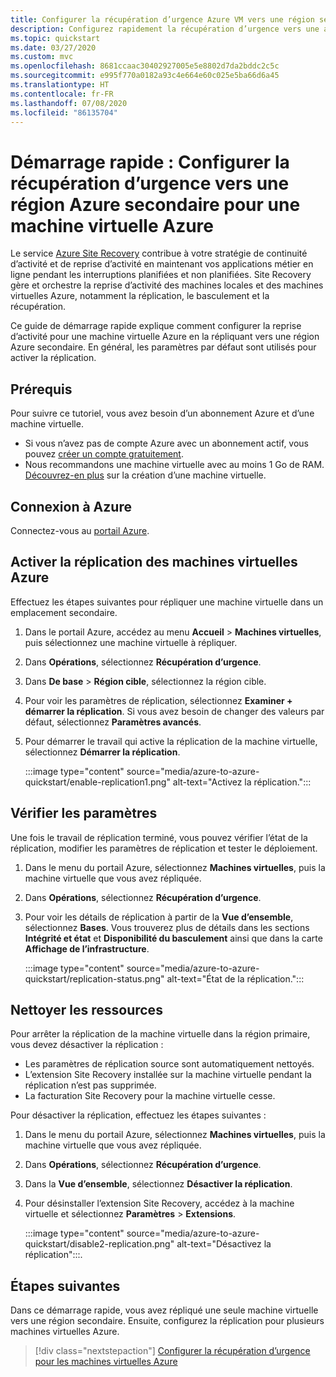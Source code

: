 ```yaml
---
title: Configurer la récupération d’urgence Azure VM vers une région secondaire avec Azure Site Recovery
description: Configurez rapidement la récupération d’urgence vers une autre région Azure pour une machine virtuelle Azure à l'aide du service Azure Site Recovery.
ms.topic: quickstart
ms.date: 03/27/2020
ms.custom: mvc
ms.openlocfilehash: 8681ccaac30402927005e5e8802d7da2bddc2c5c
ms.sourcegitcommit: e995f770a0182a93c4e664e60c025e5ba66d6a45
ms.translationtype: HT
ms.contentlocale: fr-FR
ms.lasthandoff: 07/08/2020
ms.locfileid: "86135704"
---
```

# <a name="quickstart-set-up-disaster-recovery-to-a-secondary-azure-region-for-an-azure-vm"></a>Démarrage rapide : Configurer la récupération d’urgence vers une région Azure secondaire pour une machine virtuelle Azure

Le service [Azure Site Recovery](site-recovery-overview.md) contribue à votre stratégie de continuité d’activité et de reprise d’activité en maintenant vos applications métier en ligne pendant les interruptions planifiées et non planifiées. Site Recovery gère et orchestre la reprise d’activité des machines locales et des machines virtuelles Azure, notamment la réplication, le basculement et la récupération.

Ce guide de démarrage rapide explique comment configurer la reprise d’activité pour une machine virtuelle Azure en la répliquant vers une région Azure secondaire. En général, les paramètres par défaut sont utilisés pour activer la réplication.

## <a name="prerequisites"></a>Prérequis

Pour suivre ce tutoriel, vous avez besoin d’un abonnement Azure et d’une machine virtuelle.

- Si vous n’avez pas de compte Azure avec un abonnement actif, vous pouvez [créer un compte gratuitement](https://azure.microsoft.com/free/?WT.mc_id=A261C142F).
- Nous recommandons une machine virtuelle avec au moins 1 Go de RAM. [Découvrez-en plus](../virtual-machines/windows/quick-create-portal.md) sur la création d’une machine virtuelle.

## <a name="sign-in-to-azure"></a>Connexion à Azure

Connectez-vous au [portail Azure](https://portal.azure.com).

## <a name="enable-replication-for-the-azure-vm"></a>Activer la réplication des machines virtuelles Azure

Effectuez les étapes suivantes pour répliquer une machine virtuelle dans un emplacement secondaire.

1. Dans le portail Azure, accédez au menu **Accueil** > **Machines virtuelles**, puis sélectionnez une machine virtuelle à répliquer.
1. Dans **Opérations**, sélectionnez **Récupération d’urgence**.
1. Dans **De base** > **Région cible**, sélectionnez la région cible.
1. Pour voir les paramètres de réplication, sélectionnez **Examiner + démarrer la réplication**. Si vous avez besoin de changer des valeurs par défaut, sélectionnez **Paramètres avancés**.
1. Pour démarrer le travail qui active la réplication de la machine virtuelle, sélectionnez **Démarrer la réplication**.

   :::image type="content" source="media/azure-to-azure-quickstart/enable-replication1.png" alt-text="Activez la réplication.":::

## <a name="verify-settings"></a>Vérifier les paramètres

Une fois le travail de réplication terminé, vous pouvez vérifier l’état de la réplication, modifier les paramètres de réplication et tester le déploiement.

1. Dans le menu du portail Azure, sélectionnez **Machines virtuelles**, puis la machine virtuelle que vous avez répliquée.
1. Dans **Opérations**, sélectionnez **Récupération d’urgence**.
1. Pour voir les détails de réplication à partir de la **Vue d’ensemble**, sélectionnez **Bases**. Vous trouverez plus de détails dans les sections **Intégrité et état** et **Disponibilité du basculement** ainsi que dans la carte **Affichage de l’infrastructure**.

   :::image type="content" source="media/azure-to-azure-quickstart/replication-status.png" alt-text="État de la réplication.":::

## <a name="clean-up-resources"></a>Nettoyer les ressources

Pour arrêter la réplication de la machine virtuelle dans la région primaire, vous devez désactiver la réplication :

- Les paramètres de réplication source sont automatiquement nettoyés.
- L’extension Site Recovery installée sur la machine virtuelle pendant la réplication n’est pas supprimée.
- La facturation Site Recovery pour la machine virtuelle cesse.

Pour désactiver la réplication, effectuez les étapes suivantes :

1. Dans le menu du portail Azure, sélectionnez **Machines virtuelles**, puis la machine virtuelle que vous avez répliquée.
1. Dans **Opérations**, sélectionnez **Récupération d’urgence**.
1. Dans la **Vue d’ensemble**, sélectionnez **Désactiver la réplication**.
1. Pour désinstaller l’extension Site Recovery, accédez à la machine virtuelle et sélectionnez **Paramètres** > **Extensions**.

   :::image type="content" source="media/azure-to-azure-quickstart/disable2-replication.png" alt-text="Désactivez la réplication":::.

## <a name="next-steps"></a>Étapes suivantes

Dans ce démarrage rapide, vous avez répliqué une seule machine virtuelle vers une région secondaire. Ensuite, configurez la réplication pour plusieurs machines virtuelles Azure.

> [!div class="nextstepaction"]
> [Configurer la récupération d’urgence pour les machines virtuelles Azure](azure-to-azure-tutorial-enable-replication.md)
